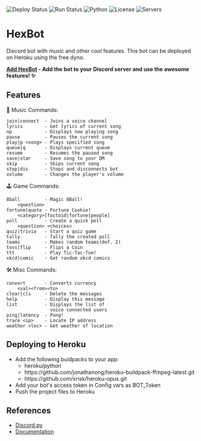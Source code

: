 ![Deploy Status](https://img.shields.io/github/workflow/status/1Prototype1/HexBot/Run?label=Deploy&logo=heroku) ![Run Status](https://img.shields.io/github/workflow/status/1Prototype1/HexBot/Run?label=Run&logo=heroku) ![Python](https://img.shields.io/badge/python-v3.7.9-blue?logo=python&logoColor=ffe873) ![License](https://img.shields.io/github/license/1Prototype1/HexBot) ![Servers](https://img.shields.io/badge/servers-4-FF355E?style=social&logo=discord)
# HexBot
Discord bot with music and other cool features. This bot can be deployed on Heroku using the free dyno.

**[Add HexBot](https://discord.com/oauth2/authorize?client_id=747461870629290035&scope=bot&permissions=24576) - Add the bot to your Discord server and use the awesome features! :sparkles:**

Features
---
:musical_note: Music Commands:
```
join|connect  - Joins a voice channel
lyrics        - Get lyrics of current song
np            - Displays now playing song
pause         - Pauses the current song
play|p <song> - Plays specified song
queue|q       - Displays current queue
resume        - Resumes the paused song
save|star     - Save song to your DM
skip          - Skips current song
stop|dis      - Stops and disconnects bot
volume        - Changes the player's volume
```
:joystick: Game Commands:
```
8ball         - Magic 8Ball!
    <question>
fortune|quote - Fortune Cookie!
    <category>[factoid|fortune|people]
poll          - Create a quick poll
    <question> <choices>
quiz|trivia   - Start a quiz game
tally         - Tally the created poll
teams         - Makes random teams(def. 2)
toss|flip     - Flips a Coin
ttt           - Play Tic-Tac-Toe!
xkcd|comic    - Get random xkcd comics
```
🛠 Misc Commands:
```
convert       - Converts currency
    <val><from><to>
clear|cls     - Delete the messages
help          - Display this message
list          - Displays the list of
                voice connected users
ping|latency  - Pong!
trace <ip>    - Locate IP address
weather <loc> - Get weather of location
```
Deploying to Heroku
---
- Add the following buidpacks to your app:
  - heroku/python
  - https<span>://</span>github.com/jonathanong/heroku-buildpack-ffmpeg-latest.git
  - https<span>://</span>github.com/xrisk/heroku-opus.git
- Add your bot's access token in Config vars as BOT_Token
- Push the project files to Heroku

References
---
- [Discord.py](https://github.com/Rapptz/discord.py)
- [Documentation](https://discordpy.readthedocs.io/en/latest/index.html)
